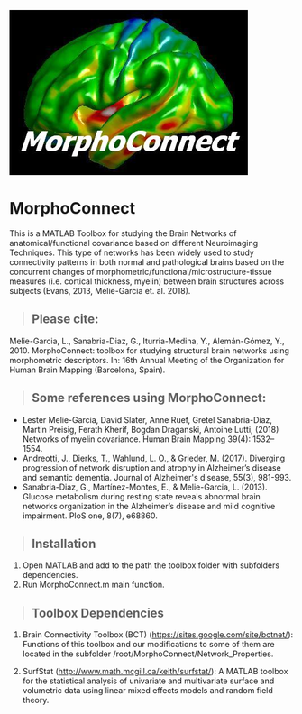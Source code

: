 ![MorphoConnect Toolbox](https://github.com/lmeliega/MorphoConnect/blob/master/Main_Functions/logo_morpho01.jpg)
# MorphoConnect
This is a MATLAB Toolbox for studying the Brain Networks of anatomical/functional covariance based on different Neuroimaging Techniques.
This type of networks has been widely used to study connectivity patterns in both normal and pathological brains based on the concurrent changes of morphometric/functional/microstructure-tissue measures (i.e. cortical thickness, myelin) between brain structures across subjects (Evans, 2013, Melie-Garcia et. al. 2018).

> ## Please cite:

Melie-Garcia, L., Sanabria-Diaz, G., Iturria-Medina, Y., Alemán-Gómez, Y., 2010. MorphoConnect: toolbox for studying structural brain networks using morphometric descriptors. In: 16th Annual Meeting of the Organization for Human Brain Mapping (Barcelona, Spain).

> ## Some references using MorphoConnect:

- Lester Melie-Garcia, David Slater, Anne Ruef, Gretel Sanabria-Diaz, Martin Preisig, Ferath Kherif, Bogdan Draganski, Antoine Lutti, (2018) Networks of myelin covariance. Human Brain Mapping 39(4): 1532–1554.
- Andreotti, J., Dierks, T., Wahlund, L. O., & Grieder, M. (2017). Diverging progression of network disruption and atrophy in Alzheimer’s disease and semantic dementia. Journal of Alzheimer's disease, 55(3), 981-993.
- Sanabria-Diaz, G., Martínez-Montes, E., & Melie-Garcia, L. (2013). Glucose metabolism during resting state reveals abnormal brain networks organization in the Alzheimer’s disease and mild cognitive impairment. PloS one, 8(7), e68860.


> ## Installation

1.	Open MATLAB and add to the path the toolbox folder with subfolders dependencies.
2.	Run MorphoConnect.m main function.

> ## Toolbox Dependencies

1. Brain Connectivity Toolbox (BCT) (https://sites.google.com/site/bctnet/): Functions of this toolbox and our modifications to some of them are located in the subfolder  /root/MorphoConnect/Network_Properties. 

2. SurfStat (http://www.math.mcgill.ca/keith/surfstat/):  A MATLAB toolbox for the statistical analysis of univariate and multivariate        surface and volumetric data using linear mixed effects models and random field theory.

